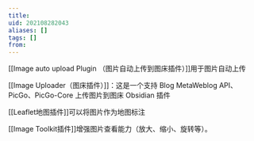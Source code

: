 ```yaml
---
title: 
uid: 202108282043
aliases: []
tags: []
from: 
---
```

[[Image auto upload Plugin （图片自动上传到图床插件）]]用于图片自动上传

[[Image Uploader（图床插件）]]：这是一个支持 Blog MetaWeblog API、PicGo、PicGo-Core 上传图片到图床 Obsidian 插件

[[Leaflet地图插件]]可以将图片作为地图标注

[[Image Toolkit插件]]增强图片查看能力（放大、缩小、旋转等）。